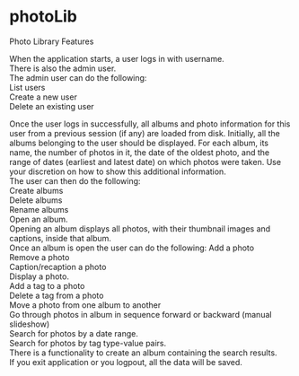 # photoLib
Photo Library 
Features

When the application starts, a user logs in with username. <br />
There is also the admin user.<br />
The admin user can do the following:<br />
List users<br />
Create a new user<br />
Delete an existing user<br />

Once the user logs in successfully, all albums and photo information for this user from a previous session (if any) are loaded from disk. Initially, all the albums belonging to the user should be displayed. For each album, its name, the number of photos in it, the date of the oldest photo, and the range of dates (earliest and latest date) on which photos were taken. Use your discretion on how to show this additional information.<br />
The user can then do the following:<br />
Create albums<br />
Delete albums<br />
Rename albums<br />
Open an album. <br />
Opening an album displays all photos, with their thumbnail images and captions, inside that album.<br /> 
Once an album is open the user can do the following:
Add a photo<br />
Remove a photo<br />
Caption/recaption a photo<br />
Display a photo. <br />
Add a tag to a photo<br />
Delete a tag from a photo<br />
Move a photo from one album to another<br />
Go through photos in album in sequence forward or backward (manual slideshow)<br />
Search for photos by a date range.<br />
Search for photos by tag type-value pairs.<br />
There is a  functionality to create an album containing the search results.<br />
If you exit application or you logpout, all the data will be saved.
